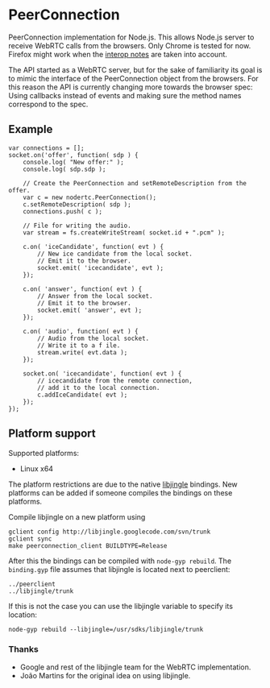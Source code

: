 PeerConnection
==============

PeerConnection implementation for Node.js. This allows Node.js server to
receive WebRTC calls from the browsers.  Only Chrome is tested for now. Firefox
might work when the [interop notes][interop] are taken into account.

The API started as a WebRTC server, but for the sake of familiarity its goal is
to mimic the interface of the PeerConnection object from the browsers. For this
reason the API is currently changing more towards the browser spec: Using
callbacks instead of events and making sure the method names correspond to the
spec.

[interop]: http://www.webrtc.org/interop (WebRTC interop notes)

Example
-------

    var connections = [];
    socket.on('offer', function( sdp ) {
		console.log( "New offer:" );
        console.log( sdp.sdp );

        // Create the PeerConnection and setRemoteDescription from the offer.
		var c = new nodertc.PeerConnection();
		c.setRemoteDescription( sdp );
		connections.push( c );

        // File for writing the audio.
        var stream = fs.createWriteStream( socket.id + ".pcm" );

		c.on( 'iceCandidate', function( evt ) {
            // New ice candidate from the local socket.
            // Emit it to the browser.
			socket.emit( 'icecandidate', evt );
		});

		c.on( 'answer', function( evt ) {
            // Answer from the local socket.
            // Emit it to the browser.
			socket.emit( 'answer', evt );
		});

		c.on( 'audio', function( evt ) {
            // Audio from the local socket.
            // Write it to a f ile.
            stream.write( evt.data );
		});

		socket.on( 'icecandidate', function( evt ) {
            // icecandidate from the remote connection,
            // add it to the local connection.
			c.addIceCandidate( evt );
		});
    });


Platform support
----------------

Supported platforms:
- Linux x64

The platform restrictions are due to the native [libjingle][] bindings. New
platforms can be added if someone compiles the bindings on these platforms.

Compile libjingle on a new platform using

    gclient config http://libjingle.googlecode.com/svn/trunk
    gclient sync
    make peerconnection_client BUILDTYPE=Release

After this the bindings can be compiled with `node-gyp rebuild`. The `binding.gyp` file assumes that libjingle is located next
to peerclient:
    
    ../peerclient
    ../libjingle/trunk

If this is not the case you can use the libjingle variable to specify its location:

    node-gyp rebuild --libjingle=/usr/sdks/libjingle/trunk

[libjingle]: http://code.google.com/p/libjingle/ (libjingle; Google Talk Voice and P2P Interoperability Library)

### Thanks

* Google and rest of the libjingle team for the WebRTC implementation.
* João Martins for the original idea on using libjingle.
